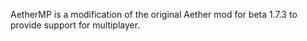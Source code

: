 AetherMP is a modification of the original Aether mod for beta 1.7.3 to provide support for multiplayer.
